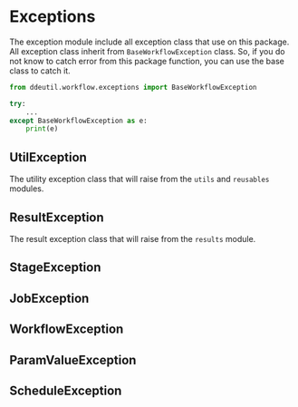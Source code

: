 # Exceptions

The exception module include all exception class that use on this package.
All exception class inherit from `BaseWorkflowException` class. So, if you do not
know to catch error from this package function, you can use the base class to
catch it.

```python
from ddeutil.workflow.exceptions import BaseWorkflowException

try:
    ...
except BaseWorkflowException as e:
    print(e)
```

## UtilException

The utility exception class that will raise from the `utils` and `reusables`
modules.

## ResultException

The result exception class that will raise from the `results` module.

## StageException

## JobException

## WorkflowException

## ParamValueException

## ScheduleException
